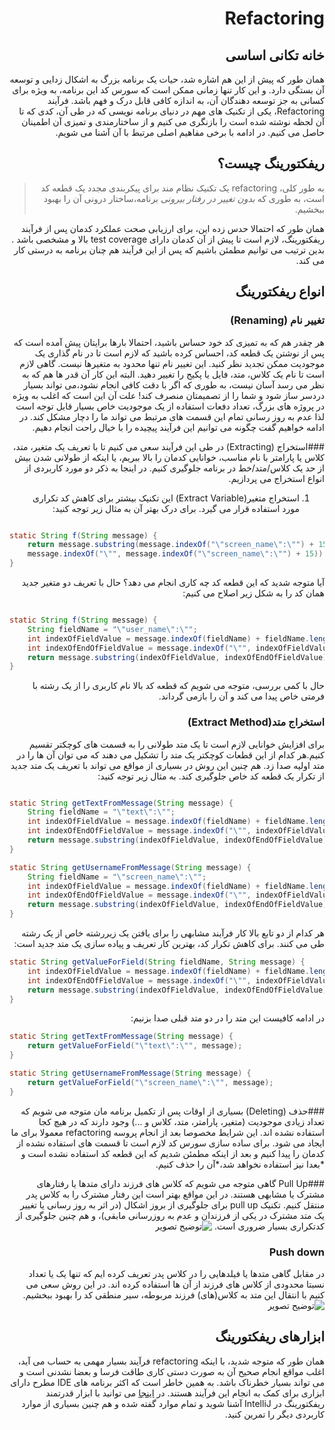 <div dir="rtl">

# Refactoring

## خانه تکانی اساسی

همان طور که پیش از این هم اشاره شد، حیات یک برنامه بزرگ به اشکال زدایی و توسعه آن بستگی دارد. و این کار تنها زمانی ممکن است که سورس کد این برنامه، به ویژه برای کسانی به جز توسعه دهندگان آن، به اندازه کافی قابل درک و فهم باشد. 
فرآیند Refactoring، یکی از تکنیک های مهم در دنیای برنامه نویسی که در طی آن، کدی که تا آن لجظه نوشته شده است را بازنگری می کنیم و  از ساختارمندی و تمیزی آن اطمینان حاصل می کنیم. در ادامه با برخی مفاهیم اصلی مرتبط با آن آشنا می شویم.

## ریفکتورینگ چیست؟

> به طور کلی، refactoring یک تکنیک نظام مند برای پیکربندی مجدد  یک قطعه کد است، به طوری که *بدون تغییر در رفتار بیرونی* برنامه،ساختار درونی آن را بهبود ببخشیم.

همان طور که احتمالا حدس زده این، برای ارزیابی صحت عملکرد کدمان پس از  فرآیند ریفکتورینگ، لازم است تا پیش از آن کدمان دارای test coverage بالا و مشخصی باشد . بدین ترتیب می توانیم مطمئن باشیم که پس از این فرآیند هم چنان برنامه به درستی کار می کند.

## انواع ریفکتورینگ
### تغییر نام (Renaming)
 هر چقدر هم که به تمیزی کد خود حساس باشید، احتمالا بارها برایتان پیش آمده است که پس از نوشتن یک قطعه کد، احساس کرده باشید که لازم است تا در نام گذاری یک موجودیت ممکن تجدید نظر کنید. این تغییر نام تنها محدود به متغیرها نیست. گاهی لازم است تا نام یک کلاس، متد، فایل یا پکیج  را تغییر دهید.
 البته این کار آن قدر ها هم که به نظر می رسد آسان نیست، به طوری که اگر با دقت کافی انجام نشود،می تواند بسیار دردسر ساز شود و شما را از  تصمیمتان منصرف کند! علت آن این است که اغلب به ویژه در پروژه های بزرگ، تعداد دفعات استفاده از یک موجودیت خاص بسیار قابل توجه است لذا عدم به روز رسانی تمام این قسمت های مرتبط می تواند ما را دچار مشکل کند. در ادامه خواهیم گفت چگونه می توانیم این فرآیند پیچیده را با خیال راحت انجام دهیم.

###استخراج (Extracting)
در طی این فرآیند سعی می کنیم تا با تعریف یک متغیر، متد، کلاس یا پارامتر  با نام مناسب، خوانایی کدمان را بالا ببریم، یا اینکه از طولانی شدن بیش از حد یک کلاس/متد/خط در برنامه جلوگیری کنیم. در اینجا به ذکر دو مورد کاربردی از انواع استخراج می پردازیم.

1. استخراج متغیر(Extract Variable)
این تکنیک بیشتر برای کاهش کد تکراری مورد استفاده قرار می گیرد. برای درک بهتر آن به مثال زیر توجه کنید:

<div dir="ltr">

```java

static String f(String message) {
    return message.substring(message.indexOf("\"screen_name\":\"") + 15,
    message.indexOf("\"", message.indexOf("\"screen_name\":\"") + 15));
}
```

</div>

آیا متوجه شدید که این قطعه کد چه کاری انجام می دهد؟ 
حال با تعریف دو متغیر جدید همان کد را به شکل زیر اصلاح می کنیم:

<div dir="ltr">

```java

static String f(String message) {
    String fieldName = "\"user_name\":\"";
    int indexOfFieldValue = message.indexOf(fieldName) + fieldName.length();
    int indexOfEndOfFieldValue = message.indexOf("\"", indexOfFieldValue);
    return message.substring(indexOfFieldValue, indexOfEndOfFieldValue);
}
```

</div>

حال با کمی بررسی، متوجه می شویم که قطعه کد بالا نام کاربری را از یک رشته با فرمتی خاص پیدا می کند و آن را بازمی گرداند. 

### استخراج متد(Extract Method)
برای افزایش خوانایی لازم است تا یک متد طولانی را به قسمت های کوچکتر تقسیم کنیم.هر کدام از این قطعات کوچکتر یک متد را تشکیل می دهند که می توان آن ها را در متد اولیه صدا زد.
هم چنین این روش در بسیاری از مواقع می تواند با تعریف یک متد جدید از تکرار یک قطعه کد خاص جلوگیری کند.
به مثال زیر توجه کنید:

<div dir="ltr">

```java

static String getTextFromMessage(String message) {
    String fieldName = "\"text\":\"";
    int indexOfFieldValue = message.indexOf(fieldName) + fieldName.length();
    int indexOfEndOfFieldValue = message.indexOf("\"", indexOfFieldValue);
    return message.substring(indexOfFieldValue, indexOfEndOfFieldValue);
}

static String getUsernameFromMessage(String message) {
    String fieldName = "\"screen_name\":\"";
    int indexOfFieldValue = message.indexOf(fieldName) + fieldName.length();
    int indexOfEndOfFieldValue = message.indexOf("\"", indexOfFieldValue);
    return message.substring(indexOfFieldValue, indexOfEndOfFieldValue);
}
```

</div>

هر کدام از دو تابع بالا کار فرآیند مشابهی را برای یافتن یک زیررشته خاص از یک رشته طی می کنند. برای کاهش تکرار کد، بهترین کار تعریف و پیاده سازی یک متد جدید است:

<div dir="ltr">

```java
static String getValueForField(String fieldName, String message) {
    int indexOfFieldValue = message.indexOf(fieldName) + fieldName.length();
    int indexOfEndOfFieldValue = message.indexOf("\"", indexOfFieldValue);
    return message.substring(indexOfFieldValue, indexOfEndOfFieldValue);
}
```

</div>

در ادامه کافیست این متد را در دو متد قبلی صدا بزنیم:

<div dir="ltr">


```java
static String getTextFromMessage(String message) {
    return getValueForField("\"text\":\"", message);
}

static String getUsernameFromMessage(String message) {
    return getValueForField("\"screen_name\":\"", message);
}
```

</div>

###حذف (Deleting)
بسیاری از اوقات پس از تکمیل برنامه مان متوجه می شویم که تعداد زیادی موجودیت (متغیر، پارامتر، متد، کلاس و ...) وجود دارند که در هیچ کجا استفاده نشده اند. این شرایط مخصوصا بعد از انجام پروسه refactoring معمولا برای ما ایجاد می شود.
برای ساده سازی سورس کد لازم است تا قسمت های استفاده نشده از کدمان را پیدا کنیم و بعد از اینکه مطمئن شدیم که این قطعه کد استفاده نشده است و *بعدا نیز استفاده نخواهد شد،*آن را حذف کنیم.

###Pull Up
گاهی متوجه می شویم که کلاس های فرزند دارای متدها یا رفتارهای مشترک یا مشابهی هستند. در این مواقع بهتر است این رفتار مشترک را به کلاس پدر منتقل کنیم. تکنیک pull up برای جلوگیری از بروز اشکال (در اثر به روز رسانی یا تغییر یک متد مشترک در یکی از فرزندان و عدم به روزرسانی مابقی)، و هم چنین جلوگیری از کدتکراری بسیار ضروری است.
![توضیح تصویر]()

### Push down
در مقابل گاهی متدها یا فیلدهایی را در کلاس پدر تعریف کرده ایم که تنها یک یا تعداد نسبتا محدودی از کلاس های فرزند از آن ها استفاده کرده اند. در این روش سعی می کنیم با انتقال این متد به کلاس(های) فرزند مربوطه، سیر منطقی کد را بهبود ببخشیم.
![توضیح تصویر]()

## ابزارهای ریفکتورینگ
همان طور که متوجه شدید، با اینکه refactoring  فرآیند بسیار مهمی به حساب می آید، اغلب مواقع انجام صحیح آن به صورت دستی کاری طاقت فرسا و بعضا نشدنی است و می تواند بسیار خطرناک باشد.
به همین خاطر است که اکثر برنامه های IDE مطرح دارای ابزاری برای کمک به انجام این فرآیند هستند.
در [اینجا](https://www.jetbrains.com/help/idea/refactoring-source-code.html) می توانید با ابزار قدرتمند ریفکتورینگ در IntelliJ آشنا شوید و تمام موارد گفته شده و هم چنین بسیاری از موارد کاربردی دیگر را تمرین کنید.
</div>
